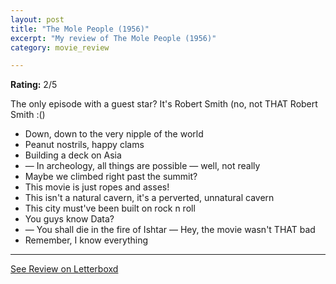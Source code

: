 ```yaml
---
layout: post
title: "The Mole People (1956)"
excerpt: "My review of The Mole People (1956)"
category: movie_review

---
```


**Rating:** 2/5

The only episode with a guest star? It's Robert Smith (no, not THAT Robert Smith :()

* Down, down to the very nipple of the world
* Peanut nostrils, happy clams
* Building a deck on Asia
* — In archeology, all things are possible — well, not really
* Maybe we climbed right past the summit?
* This movie is just ropes and asses!
* This isn't a natural cavern, it's a perverted, unnatural cavern
* This city must've been built on rock n roll
* You guys know Data?
* — You shall die in the fire of Ishtar — Hey, the movie wasn't THAT bad
* Remember, I know everything

<hr>

[See Review on Letterboxd](https://boxd.it/5FEgWf)
